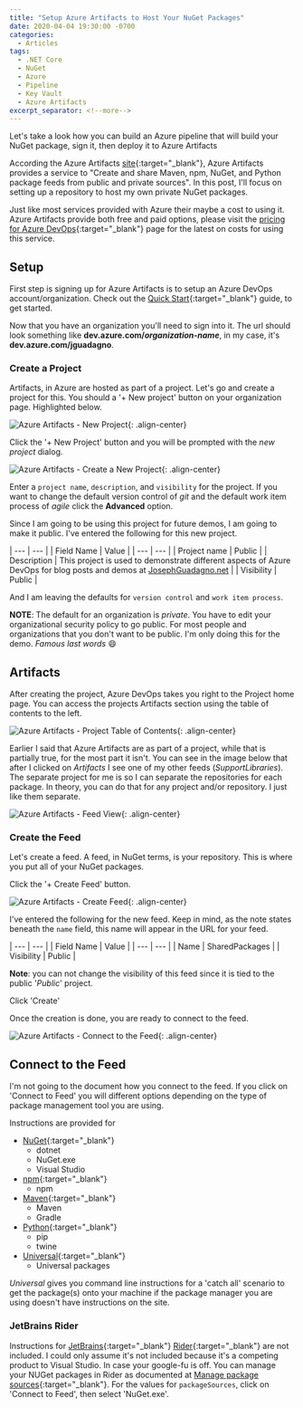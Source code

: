 ```yaml
---
title: "Setup Azure Artifacts to Host Your NuGet Packages"
date: 2020-04-04 19:30:00 -0700
categories:
  - Articles
tags:
  - .NET Core
  - NuGet
  - Azure
  - Pipeline
  - Key Vault
  - Azure Artifacts
excerpt_separator: <!--more-->
---
```

Let's take a look how you can build an Azure pipeline that will build your NuGet package, sign it, then deploy it to Azure Artifacts
<!--more-->

According the Azure Artifacts [site](https://azure.microsoft.com/en-us/services/devops/artifacts/?wt.mc_id=DT-MVP-4024623){:target="_blank"}, Azure Artifacts provides a service to "Create and share Maven, npm, NuGet, and Python package feeds from public and private sources". In this post, I'll focus on setting up a repository to host my own private NuGet packages.

Just like most services provided with Azure their maybe a cost to using it.  Azure Artifacts provide both free and paid options, please visit the [pricing for Azure DevOps](https://azure.microsoft.com/en-us/pricing/details/devops/azure-devops-services/?wt.mc_id=DT-MVP-4024623){:target="_blank"} page for the latest on costs for using this service.

## Setup

First step is signing up for Azure Artifacts is to setup an Azure DevOps account/organization. Check out the [Quick Start](https://docs.microsoft.com/en-us/azure/devops/user-guide/sign-up-invite-teammates?view=azure-devops?wt.mc_id=DT-MVP-4024623){:target="_blank"} guide, to get started.

Now that you have an organization you'll need to sign into it. The url should look something like **dev.azure.com/*organization-name***, in my case, it's **dev.azure.com/jguadagno**.

### Create a Project

Artifacts, in Azure are hosted as part of a project.  Let's go and create a project for this.  You should a '+ New project' button on your organization page.  Highlighted below.

![Azure Artifacts - New Project](/assets/images/posts/artifacts-new-project.png){: .align-center}

Click the '+ New Project' button and you will be prompted with the *new project* dialog.

![Azure Artifacts - Create a New Project](/assets/images/posts/artifacts-create-new-project.png){: .align-center}

Enter a `project name`, `description`, and `visibility` for the project.  If you want to change the default version control of *git* and the default work item process of *agile* click the **Advanced** option.

Since I am going to be using this project for future demos, I am going to make it public. I've entered the following for this new project.

| --- | --- |
| Field Name | Value |
| --- | --- |
| Project name | Public |
| Description | This project is used to demonstrate different aspects of Azure DevOps for blog posts and demos at [JosephGuadagno.net](/) |
| Visibility | Public |

And I am leaving the defaults for `version control` and `work item process`.

**NOTE**: The default for an organization is *private*.  You have to edit your organizational security policy to go public.  For most people and organizations that you don't want to be public.  I'm only doing this for the demo.  *Famous last words* :smile:

## Artifacts

After creating the project, Azure DevOps takes you right to the Project home page.  You can access the projects Artifacts section using the table of contents to the left.

![Azure Artifacts - Project Table of Contents](/assets/images/posts/artifacts-table-of-contents.png){: .align-center}

Earlier I said that Azure Artifacts are as part of a project, while that is partially true, for the most part it isn't.  You can see in the image below that after I clicked on *Artifacts* I see one of my other feeds (*SupportLibraries*).  The separate project for me is so I can separate the repositories for each package.  In theory, you can do that for any project and/or repository. I just like them separate.

![Azure Artifacts - Feed View](/assets/images/posts/artifacts-feeds.png){: .align-center}

### Create the Feed

Let's create a feed.  A feed, in NuGet terms, is your repository.  This is where you put all of your NuGet packages.

Click the '+ Create Feed' button.

![Azure Artifacts - Create Feed](/assets/images/posts/artifacts-create-feed.png){: .align-center}

I've entered the following for the new feed.  Keep in mind, as the note states beneath the `name` field, this name will appear in the URL for your feed.

| --- | --- |
| Field Name | Value |
| --- | --- |
| Name | SharedPackages |
| Visibility | Public |

**Note**: you can not change the visibility of this feed since it is tied to the public '*Public*' project.

Click 'Create'

Once the creation is done, you are ready to connect to the feed.

![Azure Artifacts - Connect to the Feed](/assets/images/posts/artifacts-connect-to-feed.png){: .align-center}

## Connect to the Feed

I'm not going to the document how you connect to the feed.  If you click on 'Connect to Feed' you will different options depending on the type of package management tool you are using.

Instructions are provided for

* [NuGet](https://www.jetbrains.com/help/rider/Using_NuGet.html#sources){:target="_blank"}
  * dotnet
  * NuGet.exe
  * Visual Studio
* [npm](https://docs.microsoft.com/en-us/azure/devops/artifacts/get-started-npm?view=azure-devops&tabs=windows&?wt.mc_id=DT-MVP-4024623){:target="_blank"}
  * npm
* [Maven](https://docs.microsoft.com/en-us/azure/devops/artifacts/get-started-maven?view=azure-devops&?wt.mc_id=DT-MVP-4024623){:target="_blank"}
  * Maven
  * Gradle
* [Python](https://docs.microsoft.com/en-us/azure/devops/artifacts/quickstarts/python-packages?view=azure-devops&?wt.mc_id=DT-MVP-4024623){:target="_blank"}
  * pip
  * twine
* [Universal](https://docs.microsoft.com/en-us/azure/devops/artifacts/quickstarts/universal-packages?view=azure-devops&?wt.mc_id=DT-MVP-4024623){:target="_blank"}
  * Universal packages

*Universal* gives you command line instructions for a 'catch all' scenario to get the package(s) onto your machine if the package manager you are using doesn't have instructions on the site.

### JetBrains Rider

Instructions for [JetBrains](https://www.jetbrains.com/){:target="_blank"} [Rider](https://www.jetbrains.com/rider/){:target="_blank"} are not included. I could only assume it's not included because it's a competing product to Visual Studio.  In case your google-fu is off.  You can manage your NUGet packages in Rider as documented at [Manage package sources](https://www.jetbrains.com/help/rider/Using_NuGet.html#sources){:target="_blank"}. For the values for `packageSources`, click on 'Connect to Feed', then select 'NuGet.exe'.
